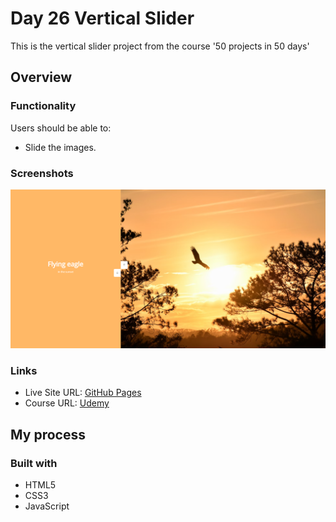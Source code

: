 # Day 26 Vertical Slider

This is the vertical slider project from the course '50 projects in 50 days'

## Overview

### Functionality

Users should be able to:

- Slide the images.

### Screenshots

![](/screenshots/screenshot1.png)

### Links

- Live Site URL: [GitHub Pages](https://aref-akminasi.github.io/day26-double-vertical-slider/)
- Course URL: [Udemy](https://www.udemy.com/course/50-projects-50-days/?utm_source=adwords&utm_medium=udemyads&utm_campaign=WebDevelopment_v.PROF_la.EN_cc.ROWMTA-B_ti.8322&utm_content=deal4584&utm_term=_._ag_80869579591_._ad_533999956732_._kw__._de_c_._dm__._pl__._ti_dsa-774930035449_._li_1010752_._pd__._&matchtype=&gclid=EAIaIQobChMI762Pj479_wIVHJeDBx1Z6gqdEAAYASAAEgLTq_D_BwE)

## My process

### Built with

- HTML5
- CSS3
- JavaScript
